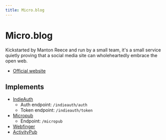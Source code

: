 ```yaml
---
title: Micro.blog
---
```


# Micro.blog

Kickstarted by Manton Reece and run by a small team, it's a small service quietly proving that a social media site can
wholeheartedly embrace the open web.

- [Official website](https://micro.blog)

## Implements

- [IndieAuth](../indieauth/index.md)
	- Auth endpoint: `/indieauth/auth`
	- Token endpoint: `/indieauth/token`
- [Micropub](../micropub/index.md)
	- Endpoint: `/micropub`
- [Webfinger](../webfinger/index.md)
- [ActivityPub](../activitypub/index.md)
